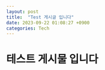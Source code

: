 ```yaml
---
layout: post
title:  "Test 게시글 입니다"
date: 2023-09-22 01:08:27 +0900
categories: Tech
---
```


# 테스트 게시물 입니다